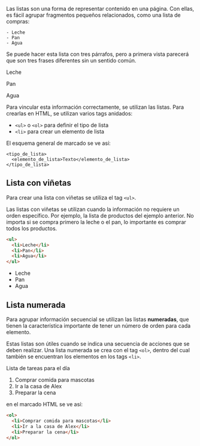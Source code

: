 
Las listas son una forma de representar contenido en una página. Con ellas, es fácil agrupar fragmentos pequeños relacionados, como una lista de compras:

```
- Leche
- Pan
- Agua
```

Se puede hacer esta lista con tres párrafos, pero a primera vista parecerá que son tres frases diferentes sin un sentido común.

<div class="hexlet-basics-example my-3">
  <p>Leche</p>
  <p>Pan</p>
  <p class="m-0">Agua</p>
</div>

Para vincular esta información correctamente, se utilizan las listas. Para crearlas en HTML, se utilizan varios tags anidados:

* `<ul>` o `<ol>` para definir el tipo de lista
* `<li>` para crear un elemento de lista

El esquema general de marcado se ve así:

```
<tipo_de_lista>
  <elemento_de_lista>Texto</elemento_de_lista>
</tipo_de_lista>
```

## Lista con viñetas

Para crear una lista con viñetas se utiliza el tag `<ul>`.

Las listas con viñetas se utilizan cuando la información no requiere un orden específico. Por ejemplo, la lista de productos del ejemplo anterior. No importa si se compra primero la leche o el pan, lo importante es comprar todos los productos.

```html
<ul>
  <li>Leche</li>
  <li>Pan</li>
  <li>Agua</li>
</ul>
```

<div class="hexlet-basics-example my-3">
  <ul class="m-0">
    <li>Leche</li>
    <li>Pan</li>
    <li>Agua</li>
  </ul>
</div>

## Lista numerada

Para agrupar información secuencial se utilizan las listas **numeradas**, que tienen la característica importante de tener un número de orden para cada elemento.

Estas listas son útiles cuando se indica una secuencia de acciones que se deben realizar. Una lista numerada se crea con el tag `<ol>`, dentro del cual también se encuentran los elementos en los tags `<li>`.

Lista de tareas para el día

<div class="hexlet-basics-example my-3">
  <ol class="m-0">
    <li>Comprar comida para mascotas</li>
    <li>Ir a la casa de Alex</li>
    <li>Preparar la cena</li>
  </ol>
</div>

en el marcado HTML se ve así:

```html
<ol>
  <li>Comprar comida para mascotas</li>
  <li>Ir a la casa de Alex</li>
  <li>Preparar la cena</li>
</ol>
```
